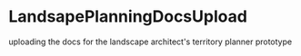 # LandsapePlanningDocsUpload
uploading the docs for the landscape architect's territory planner prototype
